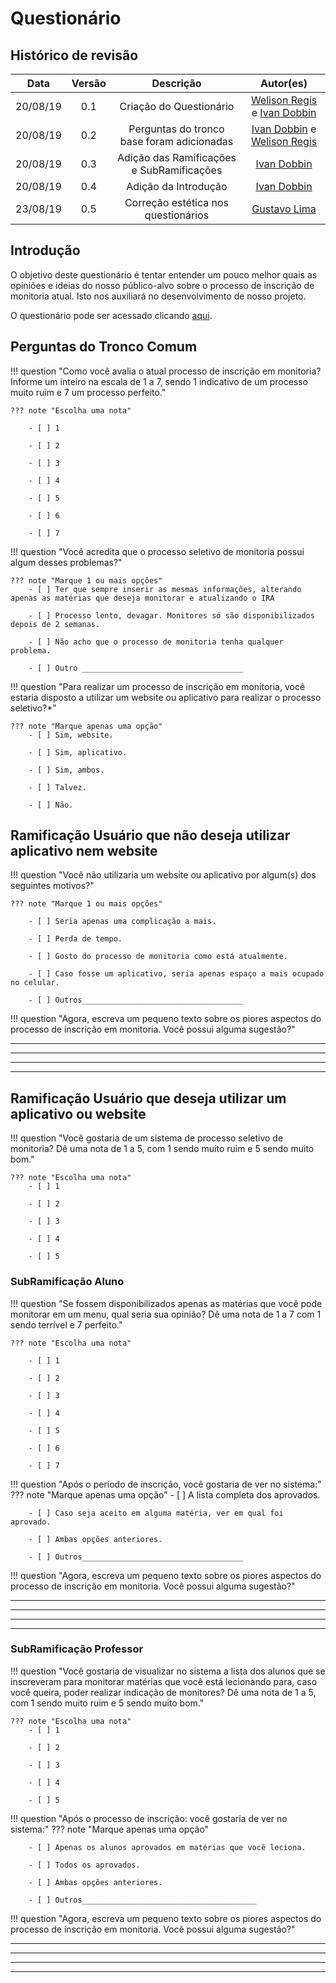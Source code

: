 # Questionário

## Histórico de revisão

| Data | Versão | Descrição | Autor(es)|
|:----:|:------:|:---------:|:--------:|
| 20/08/19 | 0.1 | Criação do Questionário| [Welison Regis](https://github.com/WelisonR) e [Ivan Dobbin](https://github.com/darmsDD) |
| 20/08/19 | 0.2 | Perguntas do tronco base foram adicionadas| [Ivan Dobbin](https://github.com/darmsDD) e [Welison Regis](https://github.com/WelisonR)  |
| 20/08/19 | 0.3 | Adição das Ramificações e SubRamificações|[Ivan Dobbin](https://github.com/darmsDD)|
| 20/08/19 | 0.4 | Adição da Introdução |[Ivan Dobbin](https://github.com/darmsDD)|
| 23/08/19 | 0.5 | Correção estética nos questionários |[Gustavo Lima](https://github.com/gustavolima00)|
## Introdução
O objetivo deste questionário é tentar entender um pouco melhor quais as opiniões e ideias do nosso público-alvo sobre o processo de inscrição de monitoria atual. Isto nos auxiliará no desenvolvimento de nosso projeto.

O questionário pode ser acessado clicando [aqui](https://docs.google.com/forms/d/e/1FAIpQLScnBKHHecpRDmU-6K3ySTHocxq06AF_ZFT641ulImqecIC-xA/viewform?usp=sf_link).  
## Perguntas do Tronco Comum

!!! question "Como você avalia o atual processo de inscrição em monitoria? Informe um inteiro na escala de 1 a 7, sendo 1 indicativo de um processo muito ruim e 7 um processo perfeito."


    ??? note "Escolha uma nota"
    
        - [ ] 1
    
        - [ ] 2
    
        - [ ] 3
    
        - [ ] 4
    
        - [ ] 5
    
        - [ ] 6
    
        - [ ] 7

!!! question "Você acredita que o processo seletivo de monitoria possui algum desses problemas?" 

    ??? note "Marque 1 ou mais opções"
        - [ ] Ter que sempre inserir as mesmas informações, alterando apenas as matérias que deseja monitorar e atualizando o IRA

        - [ ] Processo lento, devagar. Monitores só são disponibilizados depois de 2 semanas.

        - [ ] Não acho que o processo de monitoria tenha qualquer problema.

        - [ ] Outro ____________________________________


!!! question "Para realizar um processo de inscrição em monitoria, você estaria disposto a utilizar um website ou aplicativo para realizar o processo seletivo?*"
    
    ??? note "Marque apenas uma opção"
        - [ ] Sim, website.

        - [ ] Sim, aplicativo.
    
        - [ ] Sim, ambos.
    
        - [ ] Talvez.
    
        - [ ] Não.
## Ramificação Usuário que não deseja utilizar aplicativo nem website

!!! question "Você não utilizaria um website ou aplicativo por algum(s) dos seguintes motivos?" 
    
    ??? note "Marque 1 ou mais opções"

        - [ ] Seria apenas uma complicação a mais.
    
        - [ ] Perda de tempo.
    
        - [ ] Gosto do processo de monitoria como está atualmente.
    
        - [ ] Caso fosse um aplicativo, seria apenas espaço a mais ocupado no celular.

        - [ ] Outros____________________________________ 

!!! question "Agora, escreva um pequeno texto sobre os piores aspectos do processo de inscrição em monitoria. Você possui alguma sugestão?"

***
***
***
***

## Ramificação Usuário que deseja utilizar um aplicativo ou website

!!! question "Você gostaria de um sistema de processo seletivo de monitoria? Dê uma nota de 1 a 5, com 1 sendo muito ruim e 5 sendo muito bom." 
    
    ??? note "Escolha uma nota"
        - [ ] 1

        - [ ] 2

        - [ ] 3

        - [ ] 4

        - [ ] 5

### SubRamificação Aluno

!!! question "Se fossem disponibilizados apenas as matérias que você pode monitorar em um menu, qual seria sua opinião? Dê uma nota de 1 a 7 com 1 sendo terrível e 7 perfeito."


    ??? note "Escolha uma nota"
    
        - [ ] 1
    
        - [ ] 2
    
        - [ ] 3
    
        - [ ] 4
    
        - [ ] 5
    
        - [ ] 6
    
        - [ ] 7
!!! question "Após o período de inscrição, você gostaria de ver no sistema:"
    ??? note "Marque apenas uma opção"
        - [ ] A lista completa dos aprovados.

        - [ ] Caso seja aceito em alguma matéria, ver em qual foi aprovado.

        - [ ] Ambas opções anteriores.

        - [ ] Outros____________________________________

!!! question "Agora, escreva um pequeno texto sobre os piores aspectos do processo de inscrição em monitoria. Você possui alguma sugestão?"

***
***
***
***


### SubRamificação Professor

!!! question "Você gostaria de visualizar no sistema a lista dos alunos que se inscreveram para monitorar matérias que você está lecionando para, caso você queira, poder realizar indicação de monitores? Dê uma nota de 1 a 5, com 1 sendo muito ruim e 5 sendo muito bom."
    
    ??? note "Escolha uma nota"
        - [ ] 1

        - [ ] 2

        - [ ] 3

        - [ ] 4

        - [ ] 5     

!!! question "Após o processo de inscrição: você gostaria de ver no sistema:"
    ??? note "Marque apenas uma opção"
        
        - [ ] Apenas os alunos aprovados em matérias que você leciona.

        - [ ] Todos os aprovados.

        - [ ] Ambas opções anteriores.

        - [ ] Outros_______________________________________

!!! question "Agora, escreva um pequeno texto sobre os piores aspectos do processo de inscrição em monitoria. Você possui alguma sugestão?"

***
***
***
***

